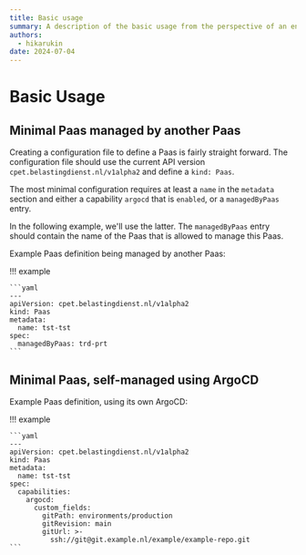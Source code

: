 ```yaml
---
title: Basic usage
summary: A description of the basic usage from the perspective of an end user.
authors:
  - hikarukin
date: 2024-07-04
---
```


# Basic Usage

## Minimal Paas managed by another Paas

Creating a configuration file to define a Paas is fairly straight forward. The
configuration file should use the current API version `cpet.belastingdienst.nl/v1alpha2`
and define a `kind: Paas`.

The most minimal configuration requires at least a `name` in the `metadata` section
and either a capability `argocd` that is `enabled`, or a `managedByPaas` entry.

In the following example, we'll use the latter. The `managedByPaas` entry should
contain the name of the Paas that is allowed to manage this Paas.

Example Paas definition being managed by another Paas:

!!! example

    ```yaml
    ---
    apiVersion: cpet.belastingdienst.nl/v1alpha2
    kind: Paas
    metadata:
      name: tst-tst
    spec:
      managedByPaas: trd-prt
    ```

## Minimal Paas, self-managed using ArgoCD

Example Paas definition, using its own ArgoCD:

!!! example

    ```yaml
    ---
    apiVersion: cpet.belastingdienst.nl/v1alpha2
    kind: Paas
    metadata:
      name: tst-tst
    spec:
      capabilities:
        argocd:
          custom_fields:
            gitPath: environments/production
            gitRevision: main
            gitUrl: >-
              ssh://git@git.example.nl/example/example-repo.git
    ```
